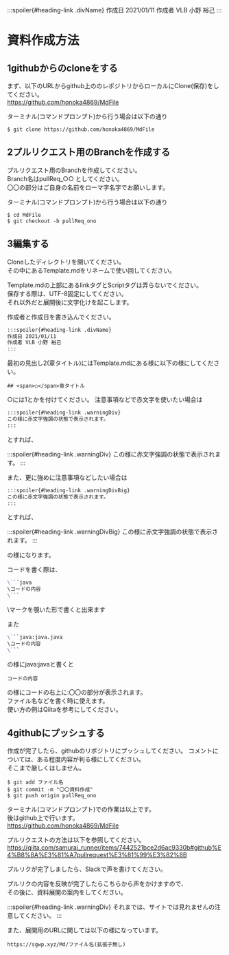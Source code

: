 <link rel="stylesheet" href="https://cdnjs.cloudflare.com/ajax/libs/highlight.js/9.15.10/styles/a11y-dark.min.css">
<link href="https://sgwp.xyz/Content/github.css" rel="stylesheet">
<link href="https://sgwp.xyz/Content/md2.css" rel="stylesheet"></link>
<script src="https://cdnjs.cloudflare.com/ajax/libs/highlight.js/9.15.10/highlight.min.js"></script>
<script>hljs.initHighlightingOnLoad();</script>

:::spoiler{#heading-link .divName}
作成日 2021/01/11 
作成者 VLB 小野 裕己
:::

# 資料作成方法

## <span>1</span>githubからのcloneをする

まず、以下のURLからgithub上ののレポジトリからローカルにClone(保存)をしてください。  
https://github.com/honoka4869/MdFile

ターミナル(コマンドプロンプト)から行う場合は以下の通り
``` terminal
$ git clone https://github.com/honoka4869/MdFile
```

##  <span>2</span>プルリクエスト用のBranchを作成する

プルリクエスト用のBranchを作成してください。  
Branch名はpullReq_○○ としてください。  
〇〇の部分はご自身の名前をローマ字名字でお願いします。

ターミナル(コマンドプロンプト)から行う場合は以下の通り
``` terminal
$ cd MdFile
$ git checkout -b pullReq_ono 
```

## <span>3</span>編集する

Cloneしたディレクトリを開いてください。  
その中にあるTemplate.mdをリネームで使い回してください。

Template.mdの上部にあるlinkタグとScriptタグは弄らないでください。  
保存する際は、UTF-8固定にしてください。  
それ以外だと展開後に文字化けを起こします。

作成者と作成日を書き込んでください。

```markdown
:::spoiler{#heading-link .divName}
作成日 2021/01/11 
作成者 VLB 小野 裕己
:::
```

最初の見出し2(章タイトル)にはTemplate.mdにある様に以下の様にしてください。

```
## <span>○</span>章タイトル
```

○には1とかを付けてください。
注意事項などで赤文字を使いたい場合は

```markdown
:::spoiler{#heading-link .warningDiv}
この様に赤文字強調の状態で表示されます。
:::
```
とすれば、

:::spoiler{#heading-link .warningDiv}
この様に赤文字強調の状態で表示されます。
:::

また、更に強めに注意事項などしたい場合は

```markdown
:::spoiler{#heading-link .warningDivBig}
この様に赤文字強調の状態で表示されます。
:::
```

とすれば、

:::spoiler{#heading-link .warningDivBig}
この様に赤文字強調の状態で表示されます。
:::

の様になります。

コードを書く際は、
```markdown
\```java
\コードの内容
\```
```

\マークを覗いた形で書くと出来ます

また

```markdown
\```java:java.java
\コードの内容
\```
```
の様にjava:javaと書くと

```java:java
コードの内容
```

の様にコードの右上に:〇〇の部分が表示されます。  
ファイル名などを書く時に使えます。  
使い方の例はQiitaを参考にしてください。

## <span>4</span>githubにプッシュする

作成が完了したら、githubのリポジトリにプッシュしてください。
コメントについては、ある程度内容が判る様にしてください。  
そこまで厳しくはしません。

```terminal
$ git add ファイル名
$ git commit -m "〇〇資料作成"
$ git push origin pullReq_ono
```

ターミナル(コマンドプロンプト)での作業は以上です。  
後はgithub上で行います。  
https://github.com/honoka4869/MdFile

プルリクエストの方法は以下を参照してください。
https://qiita.com/samurai_runner/items/7442521bce2d6ac9330b#github%E4%B8%8A%E3%81%A7pullrequest%E3%81%99%E3%82%8B

プルリクが完了しましたら、Slackで声を書けてください。

プルリクの内容を反映が完了したらこちらから声をかけますので、  
その後に、資料展開の案内をしてください。

:::spoiler{#heading-link .warningDiv}
それまでは、サイトでは見れませんの注意してください。
:::

また、展開用のURLに関しては以下の様になっています。  

```
https://sgwp.xyz/Md/ファイル名(拡張子無し)
```
